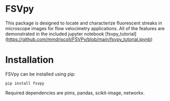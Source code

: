 # FSVpy

This package is designed to locate and characterize fluorescent streaks in 
microscope images for flow velocimetry applications.  All of the features are 
demonstrated in the included jupyter notebook [fsvpy_tutorial] (https://github.com/mmdriscoll/FSVPy/blob/main/fsvpy_tutorial.ipynb) 


# Installation

FSVpy can be installed using pip:
```
pip install fsvpy
```
Required dependencies are pims, pandas, scikit-image, networkx.
